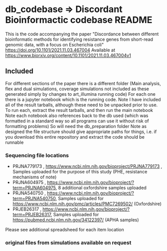 # db_codebase => Discordant Bioinformactic codebase README

This is the code accompanying the paper 
"Discordance between different bioinformatic methods for identifying resistance genes from short-read genomic data, with a focus on Escherichia coli"
https://doi.org/10.1101/2021.11.03.467004
Available at https://www.biorxiv.org/content/10.1101/2021.11.03.467004v1

## Included 
For different sections of the paper there is a different folder (Main analysis, flex and dual simulations, coverage simulations not included as these generated simply by changes to art_illumina running code)
For each one there is a jupyter notebook which is the running code. Note I have included all of the result tarballs, although these need to be unpacked prior to use.
To run each, extract the result tarballs, and then run the main notebook
Note each notebook also references back to the db used (which was formatted in a standard way so all programs can use it without risk of formatting problems)
So will need the db_preparation folder
Note as designed the file structure should give appropriate paths for things, i.e. if you download this entire repository and extract the code should be runnable

### Sequencing file locations
- PRJNA779173 , https://www.ncbi.nlm.nih.gov/bioproject/PRJNA779173 , Samples uploaded for the purpose of this study (PHE, resistance mechanisms of note)
- PRJNA604975 , https://www.ncbi.nlm.nih.gov/bioproject/?term=PRJNA604975, 8 additional oxfordshire samples uploaded 
- PRJNA540750 , https://www.ncbi.nlm.nih.gov/bioproject/?term=PRJNA540750, Samples uploaded for https://www.ncbi.nlm.nih.gov/pmc/articles/PMC7269502/ (Oxfordshire)
- PRJEB26317 ,  https://www.ncbi.nlm.nih.gov/bioproject/?term=PRJEB26317, Samples uploaded for https://pubmed.ncbi.nlm.nih.gov/34122397/
(APHA samples)

Please see additional spreadsheed for each item location

### original files from simulations available on request

